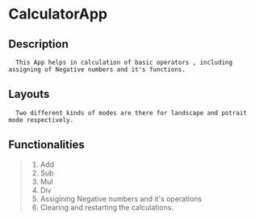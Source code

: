 # CalculatorApp
## Description 
      This App helps in calculation of basic operators , including assigning of Negative numbers and it's functions.

## Layouts 
      Two different kinds of modes are there for landscape and potrait mode respectively.
## Functionalities
>1. Add
>2. Sub
>3. Mul
>4. Div
>5. Assigining Negative numbers and it's operations
>6. Clearing and restarting the calculations.
